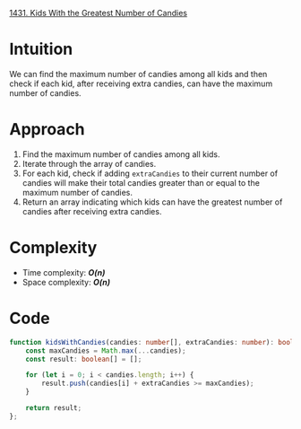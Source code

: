 [1431. Kids With the Greatest Number of Candies](https://leetcode.com/problems/kids-with-the-greatest-number-of-candies/)

# Intuition
We can find the maximum number of candies among all kids and then check if each kid, after receiving extra candies, can have the maximum number of candies.

# Approach
1. Find the maximum number of candies among all kids.
2. Iterate through the array of candies.
3. For each kid, check if adding `extraCandies` to their current number of candies will make their total candies greater than or equal to the maximum number of candies.
4. Return an array indicating which kids can have the greatest number of candies after receiving extra candies.

# Complexity
- Time complexity: ***O(n)***
- Space complexity: ***O(n)***

# Code
```typescript
function kidsWithCandies(candies: number[], extraCandies: number): boolean[] {
    const maxCandies = Math.max(...candies);
    const result: boolean[] = [];

    for (let i = 0; i < candies.length; i++) {
        result.push(candies[i] + extraCandies >= maxCandies);
    }

    return result;
};

```